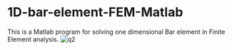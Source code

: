# 1D-bar-element-FEM-Matlab
This is a Matlab program for solving one dimensional Bar element in Finite Element analysis. 
![q2](https://user-images.githubusercontent.com/31156238/101454441-ff696500-3956-11eb-89dd-7d61fc1aee9b.png)
